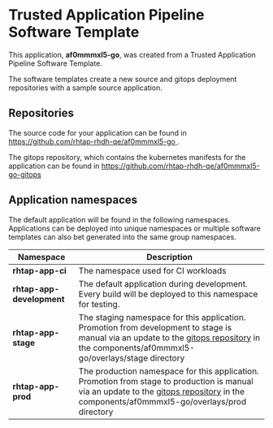 # Trusted Application Pipeline Software Template

This application, **af0mmmxl5-go**, was created from a Trusted Application Pipeline Software Template.

The software templates create a new source and gitops deployment repositories with a sample source application. 

## Repositories

The source code for your application can be found in [https://github.com/rhtap-rhdh-qe/af0mmmxl5-go ](https://github.com/rhtap-rhdh-qe/af0mmmxl5-go ).
 
The gitops repository, which contains the kubernetes manifests for the application can be found in 
[https://github.com/rhtap-rhdh-qe/af0mmmxl5-go-gitops ](https://github.com/rhtap-rhdh-qe/af0mmmxl5-go-gitops ) 

## Application namespaces 

The default application will be found in the following namespaces. Applications can be deployed into unique namespaces or multiple software templates can also bet generated into the same group namespaces.  

|  Namespace   |  Description   |  
| -------- | -------- |
| **rhtap-app-ci** | The namespace used for CI workloads |
| **rhtap-app-development** | The default application during development. Every build will be deployed to this namespace for testing. |
| **rhtap-app-stage** | The staging namespace for this application. Promotion from development to stage is manual via an update to the [gitops repository](https://github.com/rhtap-rhdh-qe/af0mmmxl5-go-gitops ) in the components/af0mmmxl5-go/overlays/stage directory |
| **rhtap-app-prod** | The production namespace for this application. Promotion from stage to production is manual via an update to the [gitops repository](https://github.com/rhtap-rhdh-qe/af0mmmxl5-go-gitops ) in the components/af0mmmxl5-go/overlays/prod directory |